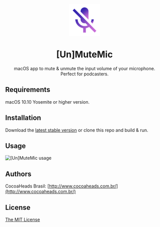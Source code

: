 <div align="center">
  <img src="https://raw.githubusercontent.com/CocoaHeadsBrasil/MuteUnmuteMic/master/%5BUn%5DMuteMic/Assets.xcassets/AppIcon.appiconset/128.png" width="100" height="100"/>
  <h1>[Un]MuteMic</h1>
  <p align="center">macOS app to mute &amp; unmute the input volume of your microphone. <br/>Perfect for podcasters.</p>
</div>

## Requirements

macOS 10.10 Yosemite or higher version.

## Installation

Download the [latest stable version](https://github.com/CocoaHeadsBrasil/MuteUnmuteMic/releases/download/1.4.2/Un.MuteMic.zip) or clone this repo and build & run.

## Usage

![[Un]MuteMic usage](https://cloud.githubusercontent.com/assets/235208/10419593/143171fc-704a-11e5-8270-374ca898685b.gif)

## Authors

CocoaHeads Brasil: [http://www.cocoaheads.com.br/](http://www.cocoaheads.com.br/)

## License

[The MIT License](https://raw.githubusercontent.com/CocoaHeadsBrasil/MuteUnmuteMic/master/LICENSE)
